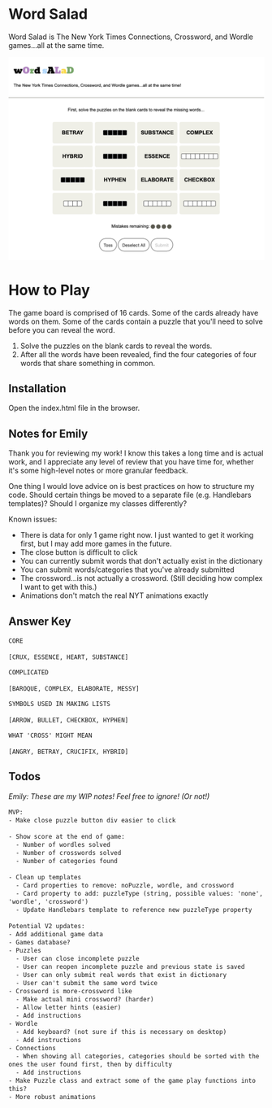 # Word Salad

Word Salad is The New York Times Connections, Crossword, and Wordle games...all at the same time.

![Game board](/images/game-board.png)

# How to Play

The game board is comprised of 16 cards. Some of the cards already have words on them. Some of the cards contain a puzzle that you'll need to solve before you can reveal the word.

1. Solve the puzzles on the blank cards to reveal the words.
2. After all the words have been revealed, find the four categories of four words that share something in common.

## Installation

Open the index.html file in the browser.

## Notes for Emily

Thank you for reviewing my work! I know this takes a long time and is actual work, and I appreciate any level of review that you have time for, whether it's some high-level notes or more granular feedback.

One thing I would love advice on is best practices on how to structure my code. Should certain things be moved to a separate file (e.g. Handlebars templates)? Should I organize my classes differently?

Known issues:
- There is data for only 1 game right now. I just wanted to get it working first, but I may add more games in the future.
- The close button is difficult to click
- You can currently submit words that don't actually exist in the dictionary
- You can submit words/categories that you've already submitted
- The crossword...is not actually a crossword. (Still deciding how complex I want to get with this.)
- Animations don't match the real NYT animations exactly

## Answer Key

```
CORE

[CRUX, ESSENCE, HEART, SUBSTANCE]
```

```
COMPLICATED

[BAROQUE, COMPLEX, ELABORATE, MESSY]
```

```
SYMBOLS USED IN MAKING LISTS

[ARROW, BULLET, CHECKBOX, HYPHEN]
```

```
WHAT 'CROSS' MIGHT MEAN

[ANGRY, BETRAY, CRUCIFIX, HYBRID]
```

## Todos
_Emily: These are my WIP notes! Feel free to ignore! (Or not!)_
```
MVP:
- Make close puzzle button div easier to click

- Show score at the end of game:
  - Number of wordles solved
  - Number of crosswords solved
  - Number of categories found

- Clean up templates
  - Card properties to remove: noPuzzle, wordle, and crossword
  - Card property to add: puzzleType (string, possible values: 'none', 'wordle', 'crossword')
  - Update Handlebars template to reference new puzzleType property

Potential V2 updates:
- Add additional game data
- Games database?
- Puzzles
  - User can close incomplete puzzle
  - User can reopen incomplete puzzle and previous state is saved
  - User can only submit real words that exist in dictionary
  - User can't submit the same word twice
- Crossword is more-crossword like
  - Make actual mini crossword? (harder)
  - Allow letter hints (easier) 
  - Add instructions
- Wordle
  - Add keyboard? (not sure if this is necessary on desktop)
  - Add instructions
- Connections
  - When showing all categories, categories should be sorted with the ones the user found first, then by difficulty
  - Add instructions
- Make Puzzle class and extract some of the game play functions into this?  
- More robust animations
```
